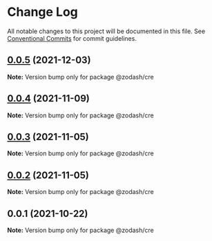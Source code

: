 # Change Log

All notable changes to this project will be documented in this file.
See [Conventional Commits](https://conventionalcommits.org) for commit guidelines.

## [0.0.5](https://github.com/zcorky/zodash/compare/@zodash/cre@0.0.4...@zodash/cre@0.0.5) (2021-12-03)

**Note:** Version bump only for package @zodash/cre





## [0.0.4](https://github.com/zcorky/zodash/compare/@zodash/cre@0.0.3...@zodash/cre@0.0.4) (2021-11-09)

**Note:** Version bump only for package @zodash/cre





## [0.0.3](https://github.com/zcorky/zodash/compare/@zodash/cre@0.0.2...@zodash/cre@0.0.3) (2021-11-05)

**Note:** Version bump only for package @zodash/cre





## [0.0.2](https://github.com/zcorky/zodash/compare/@zodash/cre@0.0.1...@zodash/cre@0.0.2) (2021-11-05)

**Note:** Version bump only for package @zodash/cre





## 0.0.1 (2021-10-22)

**Note:** Version bump only for package @zodash/cre
